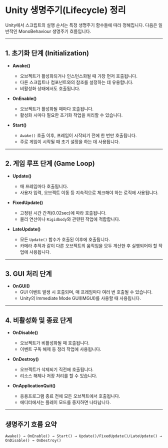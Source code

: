 # Unity 생명주기(Lifecycle) 정리

Unity에서 스크립트의 실행 순서는 특정 생명주기 함수들에 따라 정해집니다. 다음은 일반적인 MonoBehaviour 생명주기 흐름입니다.

---

## 1. 초기화 단계 (Initialization)

- **Awake()**
  - 오브젝트가 활성화되거나 인스턴스화될 때 가장 먼저 호출됩니다.
  - 다른 스크립트나 컴포넌트와의 참조를 설정하는 데 유용합니다.
  - 비활성화 상태에서도 호출됩니다.

- **OnEnable()**
  - 오브젝트가 활성화될 때마다 호출됩니다.
  - 활성화 시마다 필요한 초기화 작업을 처리할 수 있습니다.

- **Start()**
  - `Awake()` 호출 이후, 프레임이 시작되기 전에 한 번만 호출됩니다.
  - 주로 게임이 시작될 때 초기 설정을 하는 데 사용됩니다.

---

## 2. 게임 루프 단계 (Game Loop)

- **Update()**
  - 매 프레임마다 호출됩니다.
  - 사용자 입력, 오브젝트 이동 등 지속적으로 체크해야 하는 로직에 사용됩니다.

- **FixedUpdate()**
  - 고정된 시간 간격(0.02sec)에 따라 호출됩니다.
  - 물리 연산이나 `Rigidbody`와 관련된 작업에 적합합니다.

- **LateUpdate()**
  - 모든 `Update()` 함수가 호출된 이후에 호출됩니다.
  - 카메라 추적과 같이 다른 오브젝트의 움직임을 모두 계산한 후 실행되어야 할 작업에 사용됩니다.

---

## 3. GUI 처리 단계

- **OnGUI()**
  - GUI 이벤트 발생 시 호출되며, 매 프레임마다 여러 번 호출될 수 있습니다.
  - Unity의 Immediate Mode GUI(IMGUI)를 사용할 때 사용됩니다.

---

## 4. 비활성화 및 종료 단계

- **OnDisable()**
  - 오브젝트가 비활성화될 때 호출됩니다.
  - 이벤트 구독 해제 등 정리 작업에 사용됩니다.

- **OnDestroy()**
  - 오브젝트가 삭제되기 직전에 호출됩니다.
  - 리소스 해제나 저장 처리를 할 수 있습니다.
 
- **OnApplicationQuit()**
  - 응용프로그램 종료 전에 모든 오브젝트에서 호출됩니다.
  - 에디터에서는 플레이 모드를 중지하면 나타납니다.

---

## 생명주기 흐름 요약

```text
Awake() → OnEnable() → Start() → Update()/FixedUpdate()/LateUpdate() → OnDisable() → OnDestroy()
